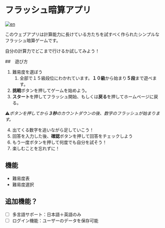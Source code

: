 # フラッシュ暗算アプリ
[![en](https://img.shields.io/badge/lang-en-blue.svg)](https://github.com/)

このウェブアプリは計算能力に長けている方たちを試すべく作られたシンプルなフラッシュ暗算ゲームです。

自分の計算力でどこまで行けるか試してみよう！

##　遊び方
1. 難易度を選ぼう
    1. 全部で１５級段位にわかれています。**１０級**から始まり**５段**まで遊べます。
2. **挑戦**ボタンを押してゲームを始めよう。
3. **スタート**を押してフラッシュ開始、もしくは**戻る**を押してホームページに戻る。

⚠️*ボタンを押してから**３秒**のカウントダウンの後、数字のフラッシュが始まります。*

4. 出てくる数字を追いながら足していこう！
5. 回答を入力した後、**確認**ボタンを押して回答をチェックしよう
6. もう一度ボタンを押して何度でも自分を試そう！
7. 楽しむことを忘れずに！

## 機能
* 難易度表
* 難易度選択

## 追加機能？
- [ ] 多言語サポート：日本語＋英語のみ
- [ ] ログイン機能：ユーザーのデータを保存可能